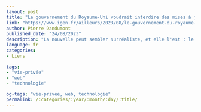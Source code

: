 ```yaml
---
layout: post
title: "Le gouvernement du Royaume-Uni voudrait interdire des mises à jour de sécurité pour pouvoir espionner ses concitoyens"
link: "https://www.igen.fr/ailleurs/2023/08/le-gouvernement-du-royaume-uni-voudrait-interdire-des-mises-jour-de-securite-pour-pouvoir-continuer-espionner-ses-concitoyens-138911"
author: Pierre Dandumont
published_date: "24/08/2023"
description: "La nouvelle peut sembler surréaliste, et elle l'est : le gouvernement du Royaume-Uni pourrait empêcher l'envoi de mises à jour de sécurité sur les appareils Apple, pour pouvoir continuer à exploiter des failles de sécurité et espionner ses concitoyens."
language: fr
categories:
- Liens

tags:
- "vie-privée"
- "web"
- "technologie"

og-tags: "vie-privée, web, technologie"
permalink: /:categories/:year/:month/:day/:title/
---
```


